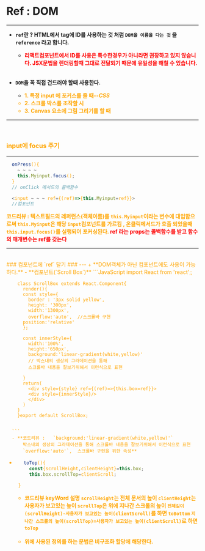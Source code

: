 # Ref : DOM #
-------

+ **`ref`란 ? HTML에서 tag에 ID를 사용하는 것 처럼 `DOM을 이름을 다는 것` 을 `reference`  라고 합니다.**
    - **<font color="red"> 리액트컴포넌트에서 ID를 사용은 특수한경우가 아니라면 권장하고 있지 않습니다. JSX문법을 렌더링할때 그대로 전달되기 때문에 유일성을 해칠 수 있습니다.</font>**
    <br>
+ **`DOM`을 꼭 직접 건드러야 할때 사용한다.**

    - **<font color="orange">1. 특정 input 에 포커스를 줄 때--_CSS_**
    - **<font color="orange">2. 스크롤 박스를 조작할 시**
    - **<font color="orange">3. Canvas 요소에 그림 그리기를 할 때**  
---
<br>

 ### input에 focus 주기 ###
---

```JavaScript
  onPress(){
    ~ ~ ~ ~
    this.Myinput.focus();
  }
  // onClick 메서드의 콜백함수

  <input ~ ~ ~ ref={(ref)=>{this.Myinput=ref}}>
  //컴포넌트
```

  **코드리뷰 : 텍스트필드의 레퍼런스(객체이름)를 `this.Myinput`이라는 변수에 대입함으로써 `this.Myinput`은 해당 `input`컴포넌트를 가르킴 , 온클릭메서드가 호출 되었을때 `this.input.focus()`를 실행되어 포커싱된다.
  <font color="red"> ref 라는 props는 콜백함수를 받고 함수의 매개변수는 ref를 갖는다</font>**

-----
<br>
### 컴포넌트에 `ref` 달기 ###
---
  + **DOM객체가 아닌 컴포넌트에도 사용이 가능하다.**
      - **컴포넌트(`Scroll Box`)**
      ```JavaScript
        import React from 'react';;

        class ScrollBox extends React.Component{
          render(){
          const style={
            border : '3px solid yellow',
            height: '300px',
            width:'1300px',
            overflow:'auto',  //스크롤바 구현
          position:'relative'
          };

          const innerStyle={
            width:'100%',
            height:'650px',
            background:'linear-gradient(white,yellow)'
            // 박스내의 생상의 그라데이션을 통해
            스크롤바 내용을 잘보기위해서 이런식으로 표현

          }
          return(
            <div style={style} ref={(ref)=>{this.box=ref}}>
            <div style={innerStyle}/>
            </div>
          )
        }
        }export default ScrollBox;


      ```
      - **코드리뷰 :   `background:'linear-gradient(white,yellow)'`
          박스내의 생상의 그라데이션을 통해 스크롤바 내용을 잘보기위해서 이런식으로 표현
          `overflow:'auto'`,  스크롤바 구현을 위한 속성**

  -    ```JavaScript  
          toTop(){
            const{scrollHeight,cilentHeight}=this.box;
            this.box.scrollTop=clientScroll;

        }
        ```
         + **코드리뷰 keyWord 설명
         `scrollHeight`는 전체 문서의 높이
         `clientHeight`는 사용자가 보고있는 높이
         `scrollTop`은 위에 지나간 스크롤의 높이
         `전체길이(scrollHeight)-사용자가 보고있는 높이(clientScroll)`를 하면 `toBottom`
        `지나간 스크롤의 높이(scrollTop)=사용자가 보고있는 높이(clientScroll)`로 하면 `toTop`**
        <br>

        + **위에 사용된 정의를 하는 문법은 비구조화 할당에 해당한다.**
